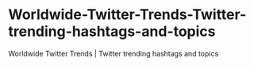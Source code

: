 # Worldwide-Twitter-Trends-Twitter-trending-hashtags-and-topics
Worldwide Twitter Trends | Twitter trending hashtags and topics
